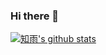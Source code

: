 ### Hi there 👋

[![知雨's github stats](https://github-readme-stats.vercel.app/api?username=cetr&show_icons=true&bg_color=24292e&title_color=ffffff&text_color=ffffff)](https://github.com/cetr)

<!--
**cetr/cetr** is a ✨ _special_ ✨ repository because its `README.md` (this file) appears on your GitHub profile.

Here are some ideas to get you started:

- 🔭 I’m currently working on ...
- 🌱 I’m currently learning ...
- 👯 I’m looking to collaborate on ...
- 🤔 I’m looking for help with ...
- 💬 Ask me about ...
- 📫 How to reach me: ...
- 😄 Pronouns: ...
- ⚡ Fun fact: ...
-->
